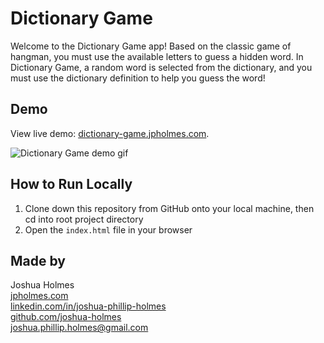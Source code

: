 # Dictionary Game

Welcome to the Dictionary Game app! Based on the classic game of hangman, you must use the available letters to guess a hidden word. In Dictionary Game, a random word is selected from the dictionary, and you must use the dictionary definition to help you guess the word!

## Demo
View live demo: [dictionary-game.jpholmes.com](https://dictionary-game.jpholmes.com/).

![Dictionary Game demo gif](./dictionary-game.gif)

## How to Run Locally
1. Clone down this repository from GitHub onto your local machine, then cd into root project directory
2. Open the `index.html` file in your browser

## Made by
Joshua Holmes<br/>
[jpholmes.com](https://www.jpholmes.com)<br/>
[linkedin.com/in/joshua-phillip-holmes](https://www.linkedin.com/in/joshua-phillip-holmes/)<br/>
[github.com/joshua-holmes](https://github.com/joshua-holmes)<br/>
[joshua.phillip.holmes@gmail.com](mailto:joshua.phillip.holmes@gmail.com)